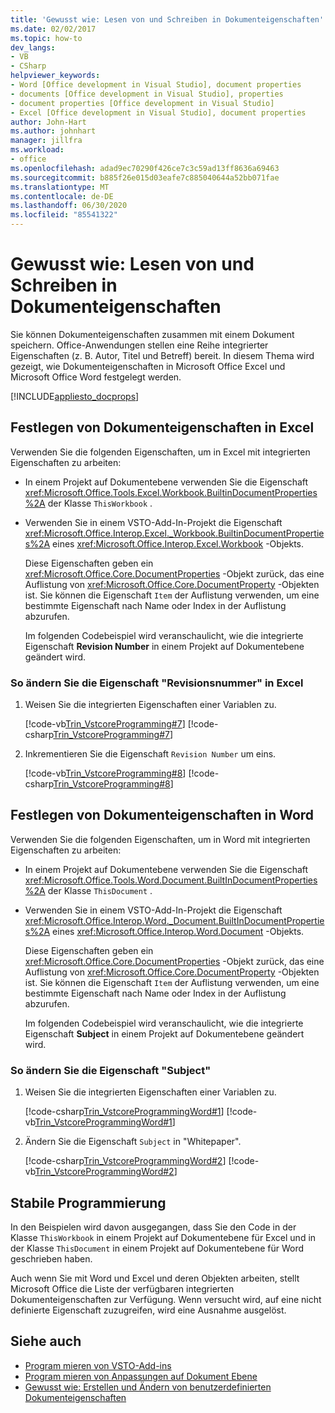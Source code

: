 ```yaml
---
title: 'Gewusst wie: Lesen von und Schreiben in Dokumenteigenschaften'
ms.date: 02/02/2017
ms.topic: how-to
dev_langs:
- VB
- CSharp
helpviewer_keywords:
- Word [Office development in Visual Studio], document properties
- documents [Office development in Visual Studio], properties
- document properties [Office development in Visual Studio]
- Excel [Office development in Visual Studio], document properties
author: John-Hart
ms.author: johnhart
manager: jillfra
ms.workload:
- office
ms.openlocfilehash: adad9ec70290f426ce7c3c59ad13ff8636a69463
ms.sourcegitcommit: b885f26e015d03eafe7c885040644a52bb071fae
ms.translationtype: MT
ms.contentlocale: de-DE
ms.lasthandoff: 06/30/2020
ms.locfileid: "85541322"
---
```

# <a name="how-to-read-from-and-write-to-document-properties"></a>Gewusst wie: Lesen von und Schreiben in Dokumenteigenschaften
  Sie können Dokumenteigenschaften zusammen mit einem Dokument speichern. Office-Anwendungen stellen eine Reihe integrierter Eigenschaften (z. B. Autor, Titel und Betreff) bereit. In diesem Thema wird gezeigt, wie Dokumenteigenschaften in Microsoft Office Excel und Microsoft Office Word festgelegt werden.

 [!INCLUDE[appliesto_docprops](../vsto/includes/appliesto-docprops-md.md)]

## <a name="set-document-properties-in-excel"></a>Festlegen von Dokumenteigenschaften in Excel
 Verwenden Sie die folgenden Eigenschaften, um in Excel mit integrierten Eigenschaften zu arbeiten:

- In einem Projekt auf Dokumentebene verwenden Sie die Eigenschaft <xref:Microsoft.Office.Tools.Excel.Workbook.BuiltinDocumentProperties%2A> der Klasse `ThisWorkbook` .

- Verwenden Sie in einem VSTO-Add-In-Projekt die Eigenschaft <xref:Microsoft.Office.Interop.Excel._Workbook.BuiltinDocumentProperties%2A> eines <xref:Microsoft.Office.Interop.Excel.Workbook> -Objekts.

  Diese Eigenschaften geben ein <xref:Microsoft.Office.Core.DocumentProperties> -Objekt zurück, das eine Auflistung von <xref:Microsoft.Office.Core.DocumentProperty> -Objekten ist. Sie können die Eigenschaft `Item` der Auflistung verwenden, um eine bestimmte Eigenschaft nach Name oder Index in der Auflistung abzurufen.

  Im folgenden Codebeispiel wird veranschaulicht, wie die integrierte Eigenschaft **Revision Number** in einem Projekt auf Dokumentebene geändert wird.

### <a name="to-change-the-revision-number-property-in-excel"></a>So ändern Sie die Eigenschaft "Revisionsnummer" in Excel

1. Weisen Sie die integrierten Eigenschaften einer Variablen zu.

     [!code-vb[Trin_VstcoreProgramming#7](../vsto/codesnippet/VisualBasic/Trin_VstcoreProgrammingExcelVB/ThisWorkbook.vb#7)]
     [!code-csharp[Trin_VstcoreProgramming#7](../vsto/codesnippet/CSharp/Trin_VstcoreProgrammingExcelCS/ThisWorkbook.cs#7)]

2. Inkrementieren Sie die Eigenschaft `Revision Number` um eins.

     [!code-vb[Trin_VstcoreProgramming#8](../vsto/codesnippet/VisualBasic/Trin_VstcoreProgrammingExcelVB/ThisWorkbook.vb#8)]
     [!code-csharp[Trin_VstcoreProgramming#8](../vsto/codesnippet/CSharp/Trin_VstcoreProgrammingExcelCS/ThisWorkbook.cs#8)]

## <a name="set-document-properties-in-word"></a>Festlegen von Dokumenteigenschaften in Word
 Verwenden Sie die folgenden Eigenschaften, um in Word mit integrierten Eigenschaften zu arbeiten:

- In einem Projekt auf Dokumentebene verwenden Sie die Eigenschaft <xref:Microsoft.Office.Tools.Word.Document.BuiltInDocumentProperties%2A> der Klasse `ThisDocument` .

- Verwenden Sie in einem VSTO-Add-In-Projekt die Eigenschaft <xref:Microsoft.Office.Interop.Word._Document.BuiltInDocumentProperties%2A> eines <xref:Microsoft.Office.Interop.Word.Document> -Objekts.

  Diese Eigenschaften geben ein <xref:Microsoft.Office.Core.DocumentProperties> -Objekt zurück, das eine Auflistung von <xref:Microsoft.Office.Core.DocumentProperty> -Objekten ist. Sie können die Eigenschaft `Item` der Auflistung verwenden, um eine bestimmte Eigenschaft nach Name oder Index in der Auflistung abzurufen.

  Im folgenden Codebeispiel wird veranschaulicht, wie die integrierte Eigenschaft **Subject** in einem Projekt auf Dokumentebene geändert wird.

### <a name="to-change-the-subject-property"></a>So ändern Sie die Eigenschaft "Subject"

1. Weisen Sie die integrierten Eigenschaften einer Variablen zu.

     [!code-csharp[Trin_VstcoreProgrammingWord#1](../vsto/codesnippet/CSharp/Trin_VstcoreProgrammingWordCS/ThisDocument.cs#1)]
     [!code-vb[Trin_VstcoreProgrammingWord#1](../vsto/codesnippet/VisualBasic/Trin_VstcoreProgrammingWordVB/ThisDocument.vb#1)]

2. Ändern Sie die Eigenschaft `Subject` in "Whitepaper".

     [!code-csharp[Trin_VstcoreProgrammingWord#2](../vsto/codesnippet/CSharp/Trin_VstcoreProgrammingWordCS/ThisDocument.cs#2)]
     [!code-vb[Trin_VstcoreProgrammingWord#2](../vsto/codesnippet/VisualBasic/Trin_VstcoreProgrammingWordVB/ThisDocument.vb#2)]

## <a name="robust-programming"></a>Stabile Programmierung
 In den Beispielen wird davon ausgegangen, dass Sie den Code in der Klasse `ThisWorkbook` in einem Projekt auf Dokumentebene für Excel und in der Klasse `ThisDocument` in einem Projekt auf Dokumentebene für Word geschrieben haben.

 Auch wenn Sie mit Word und Excel und deren Objekten arbeiten, stellt Microsoft Office die Liste der verfügbaren integrierten Dokumenteigenschaften zur Verfügung. Wenn versucht wird, auf eine nicht definierte Eigenschaft zuzugreifen, wird eine Ausnahme ausgelöst.

## <a name="see-also"></a>Siehe auch
- [Program mieren von VSTO-Add-ins](../vsto/programming-vsto-add-ins.md)
- [Program mieren von Anpassungen auf Dokument Ebene](../vsto/programming-document-level-customizations.md)
- [Gewusst wie: Erstellen und Ändern von benutzerdefinierten Dokumenteigenschaften](../vsto/how-to-create-and-modify-custom-document-properties.md)
